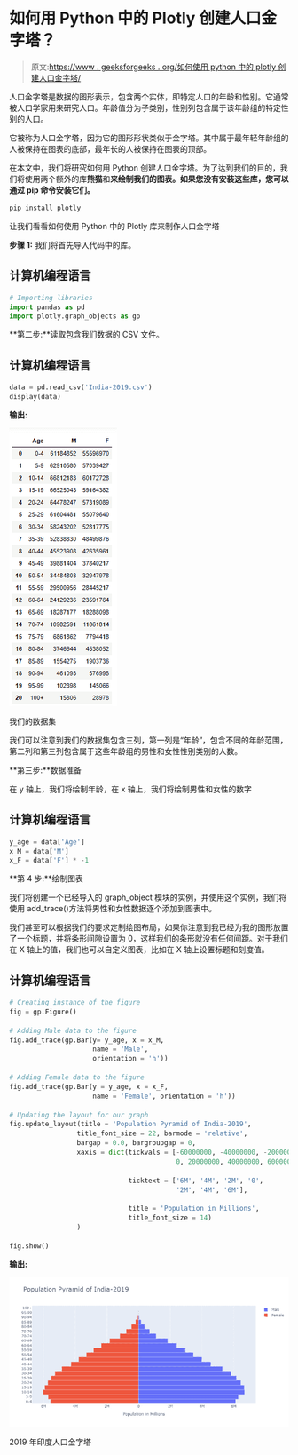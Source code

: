 # 如何用 Python 中的 Plotly 创建人口金字塔？

> 原文:[https://www . geeksforgeeks . org/如何使用 python 中的 plotly 创建人口金字塔/](https://www.geeksforgeeks.org/how-to-create-a-population-pyramid-using-plotly-in-python/)

人口金字塔是数据的图形表示，包含两个实体，即特定人口的年龄和性别。它通常被人口学家用来研究人口。年龄值分为子类别，性别列包含属于该年龄组的特定性别的人口。

它被称为人口金字塔，因为它的图形形状类似于金字塔。其中属于最年轻年龄组的人被保持在图表的底部，最年长的人被保持在图表的顶部。

在本文中，我们将研究如何用 Python 创建人口金字塔。为了达到我们的目的，我们将使用两个额外的库**熊猫**和**来绘制我们的图表。如果您没有安装这些库，您可以通过 pip 命令安装它们。**

```py
pip install plotly
```

让我们看看如何使用 Python 中的 Plotly 库来制作人口金字塔

**步骤 1:** 我们将首先导入代码中的库。

## 计算机编程语言

```py
# Importing libraries
import pandas as pd
import plotly.graph_objects as gp
```

**第二步:**读取包含我们数据的 CSV 文件。

## 计算机编程语言

```py
data = pd.read_csv('India-2019.csv')
display(data)
```

**输出:**

![](img/685451d7bed465cbcf37e6aebef9229a.png)

我们的数据集

我们可以注意到我们的数据集包含三列，第一列是“年龄”，包含不同的年龄范围，第二列和第三列包含属于这些年龄组的男性和女性性别类别的人数。

**第三步:**数据准备

在 y 轴上，我们将绘制年龄，在 x 轴上，我们将绘制男性和女性的数字

## 计算机编程语言

```py
y_age = data['Age']
x_M = data['M']
x_F = data['F'] * -1
```

**第 4 步:**绘制图表

我们将创建一个已经导入的 graph_object 模块的实例，并使用这个实例，我们将使用 add_trace()方法将男性和女性数据逐个添加到图表中。

我们甚至可以根据我们的要求定制绘图布局，如果你注意到我已经为我的图形放置了一个标题，并将条形间隙设置为 0，这样我们的条形就没有任何间距。对于我们在 X 轴上的值，我们也可以自定义图表，比如在 X 轴上设置标题和刻度值。

## 计算机编程语言

```py
# Creating instance of the figure
fig = gp.Figure()

# Adding Male data to the figure
fig.add_trace(gp.Bar(y= y_age, x = x_M, 
                     name = 'Male', 
                     orientation = 'h'))

# Adding Female data to the figure
fig.add_trace(gp.Bar(y = y_age, x = x_F,
                     name = 'Female', orientation = 'h'))

# Updating the layout for our graph
fig.update_layout(title = 'Population Pyramid of India-2019',
                 title_font_size = 22, barmode = 'relative',
                 bargap = 0.0, bargroupgap = 0,
                 xaxis = dict(tickvals = [-60000000, -40000000, -20000000,
                                          0, 20000000, 40000000, 60000000],

                              ticktext = ['6M', '4M', '2M', '0', 
                                          '2M', '4M', '6M'],

                              title = 'Population in Millions',
                              title_font_size = 14)
                 )

fig.show()
```

**输出:**

![](img/2bfcd68c26bf60ab6f7c17fa8bd498cd.png)

2019 年印度人口金字塔